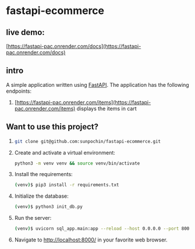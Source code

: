 # fastapi-ecommerce

## live demo:
[https://fastapi-pac.onrender.com/docs](https://fastapi-pac.onrender.com/docs)

## intro
A simple application written using [FastAPI](https://fastapi.tiangolo.com/). 
The application has the following endpoints:

1. [https://fastapi-pac.onrender.com/items](https://fastapi-pac.onrender.com/items) displays the items in cart

## Want to use this project?

1.  ```sh
    git clone git@github.com:sunpochin/fastapi-ecommerce.git
    ```

2. Create and activate a virtual environment:

    ```sh
    python3 -m venv venv && source venv/bin/activate
    ```

3. Install the requirements:

    ```sh
    (venv)$ pip3 install -r requirements.txt
    ```

4. Initialize the database:

    ```sh
    (venv)$ python3 init_db.py
    ```

5. Run the server:

    ```sh
    (venv)$ uvicorn sql_app.main:app --reload --host 0.0.0.0 --port 8000
    ```
    
 6. Navigate to [http://localhost:8000/](http://localhost:8000/) in your favorite web browser.